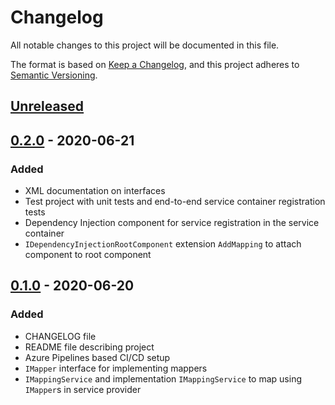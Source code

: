 # Changelog

All notable changes to this project will be documented in this file.

The format is based on [Keep a Changelog](https://keepachangelog.com/en/1.0.0/),
and this project adheres to [Semantic Versioning](https://semver.org/spec/v2.0.0.html).

## [Unreleased]

## [0.2.0] - 2020-06-21

### Added

- XML documentation on interfaces
- Test project with unit tests and end-to-end service container registration tests
- Dependency Injection component for service registration in the service container
- `IDependencyInjectionRootComponent` extension `AddMapping` to attach component to root component

## [0.1.0] - 2020-06-20

### Added

- CHANGELOG file
- README file describing project
- Azure Pipelines based CI/CD setup
- `IMapper` interface for implementing mappers
- `IMappingService` and implementation `IMappingService` to map using `IMapper`s in service provider

[unreleased]: https://github.com/SorenA/lightops-mapping/compare/0.2.0...develop
[0.2.0]: https://github.com/SorenA/lightops-mapping/tree/0.2.0
[0.1.0]: https://github.com/SorenA/lightops-mapping/tree/0.1.0
